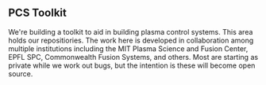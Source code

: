 ## PCS Toolkit

We're building a toolkit to aid in building plasma control systems. This area holds our repositiories. The work here is developed in collaboration among multiple institutions including the MIT Plasma Science and Fusion Center, EPFL SPC, Commonwealth Fusion Systems, and others.
Most are starting as private while we work out bugs, but the intention is these will become open source.
